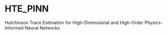 # HTE_PINN
Hutchinson Trace Estimation for High-Dimensional and High-Order Physics-Informed Neural Networks
